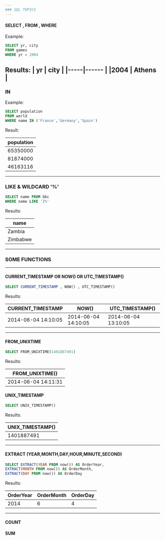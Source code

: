 ```yaml
---
### SQL TOPICS
---
```


#### SELECT , FROM , WHERE 
Example:
```SQL
SELECT yr, city 
FROM games
WHERE yr = 2004
```

Results:
| yr  |	city  |
|-----|------ |
|2004 |	Athens | 
---
### IN
Example:
```SQL
SELECT population
FROM world
WHERE name IN ('France','Germany','Spain')
```
Result:

| population | 
| ---------- |
|  65350000  |
|  81874000  |
|  46163116  |

---
### LIKE & WILDCARD '%'

```SQL
SELECT name FROM bbc
WHERE name LIKE 'Z%'
```
Results:

| name |
|------|
|Zambia|
|Zimbabwe|

---
### SOME FUNCTIONS
---

#### CURRENT_TIMESTAMP OR NOW() OR UTC_TIMESTAMP()

```SQL
SELECT CURRENT_TIMESTAMP , NOW() , UTC_TIMESTAMP()
```
Results:

| CURRENT_TIMESTAMP | NOW()	| UTC_TIMESTAMP() |
|-------------------|-------|-----------------|
|2014-06-04 14:10:05|	2014-06-04 14:10:05	|2014-06-04 13:10:05|

----

#### FROM_UNIXTIME

```SQL
SELECT FROM_UNIXTIME(1401887491)
```

Results:

|FROM_UNIXTIME()|
|----------------|
|2014-06-04 14:11:31    |

#### UNIX_TIMESTAMP

```SQL
SELECT UNIX_TIMESTAMP()
```
Results:

|UNIX_TIMESTAMP()|
|----------------|
|1401887491      |

----

#### EXTRACT (YEAR,MONTH,DAY,HOUR,MINUTE,SECOND)

```SQL
SELECT EXTRACT(YEAR FROM now()) AS OrderYear,
EXTRACT(MONTH FROM now()) AS OrderMonth,
EXTRACT(DAY FROM now()) AS OrderDay
```
Results:

|OrderYear	| OrderMonth | OrderDay|
|-----------|------------|---------|
|2014       |	6	     |   4     |

----

#### COUNT


#### SUM



